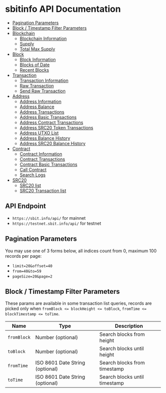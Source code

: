 # sbitinfo API Documentation

* [Pagination Parameters](#pagination-parameters)
* [Block / Timestamp Filter Parameters](#block--timestamp-filter-parameters)
* [Blockchain](https://github.com/SBit-Project/sbitinfo-api/blob/master/doc/blockchain.md)
  * [Blockchain Information](https://github.com/SBit-Project/sbitinfo-api/blob/master/doc/blockchain.md#Blockchain-Information)
  * [Supply](https://github.com/SBit-Project/sbitinfo-api/blob/master/doc/blockchain.md#Supply)
  * [Total Max Supply](https://github.com/SBit-Project/sbitinfo-api/blob/master/doc/blockchain.md#Total-Max-Supply)
* [Block](https://github.com/SBit-Project/sbitinfo-api/blob/master/doc/block.md)
  * [Block Information](https://github.com/SBit-Project/sbitinfo-api/blob/master/doc/block.md#Block-Information)
  * [Blocks of Date](https://github.com/SBit-Project/sbitinfo-api/blob/master/doc/block.md#Blocks-of-Date)
  * [Recent Blocks](https://github.com/SBit-Project/sbitinfo-api/blob/master/doc/block.md#Recent-Blocks)
* [Transaction](https://github.com/SBit-Project/sbitinfo-api/blob/master/doc/transaction.md)
  * [Transaction Information](https://github.com/SBit-Project/sbitinfo-api/blob/master/doc/transaction.md#Transaction-Information)
  * [Raw Transaction](https://github.com/SBit-Project/sbitinfo-api/blob/master/doc/transaction.md#Raw-Transaction)
  * [Send Raw Transaction](https://github.com/SBit-Project/sbitinfo-api/blob/master/doc/transaction.md#Send-Raw-Transaction)
* [Address](https://github.com/SBit-Project/sbitinfo-api/blob/master/doc/address.md)
  * [Address Information](https://github.com/SBit-Project/sbitinfo-api/blob/master/doc/address.md#Address-Information)
  * [Address Balance](https://github.com/SBit-Project/sbitinfo-api/blob/master/doc/address.md#Address-Balance)
  * [Address Transactions](https://github.com/SBit-Project/sbitinfo-api/blob/master/doc/address.md#Address-Transactions)
  * [Address Basic Transactions](https://github.com/SBit-Project/sbitinfo-api/blob/master/doc/address.md#Address-Basic-Transactions)
  * [Address Contract Transactions](https://github.com/SBit-Project/sbitinfo-api/blob/master/doc/address.md#Address-Contract-Transactions)
  * [Address SRC20 Token Transactions](https://github.com/SBit-Project/sbitinfo-api/blob/master/doc/address.md#Address-SRC20-Token-Transactions)
  * [Address UTXO List](https://github.com/SBit-Project/sbitinfo-api/blob/master/doc/address.md#Address-UTXO-List)
  * [Address Balance History](https://github.com/SBit-Project/sbitinfo-api/blob/master/doc/address.md#Address-Balance-History)
  * [Address SRC20 Balance History](https://github.com/SBit-Project/sbitinfo-api/blob/master/doc/address.md#Address-SRC20-Balance-History)
* [Contract](https://github.com/SBit-Project/sbitinfo-api/blob/master/doc/contract.md)
  * [Contract Information](https://github.com/SBit-Project/sbitinfo-api/blob/master/doc/contract.md#Contract-Information)
  * [Contract Transactions](https://github.com/SBit-Project/sbitinfo-api/blob/master/doc/contract.md#Contract-Transactions)
  * [Contract Basic Transactions](https://github.com/SBit-Project/sbitinfo-api/blob/master/doc/contract.md#Contract-Basic-Transactions)
  * [Call Contract](https://github.com/SBit-Project/sbitinfo-api/blob/master/doc/contract.md#Call-Contract)
  * [Search Logs](https://github.com/SBit-Project/sbitinfo-api/blob/master/doc/contract.md#Search-Logs)
* [SRC20](https://github.com/SBit-Project/sbitinfo-api/blob/master/doc/contract.md)
  * [SRC20 list](https://github.com/SBit-Project/sbitinfo-api/blob/master/doc/contract.md#SRC20-list)
  * [SRC20 Transaction list](https://github.com/SBit-Project/sbitinfo-api/blob/master/doc/contract.md#SRC20-Transaction-list)


## API Endpoint
* `https://sbit.info/api/` for mainnet
* `https://testnet.sbit.info/api/` for testnet


## Pagination Parameters

You may use one of 3 forms below, all indices count from 0, maximum 100 records per page:
* `limit=20&offset=40`
* `from=40&to=59`
* `pageSize=20&page=2`


## Block / Timestamp Filter Parameters

These params are available in some transaction list queries,
records are picked only when `fromBlock <= blockHeight <= toBlock`, `fromTime <= blockTimestamp <= toTime`.

<table>
    <thead>
        <tr>
            <th>Name</th>
            <th>Type</th>
            <th>Description</th>
        </tr>
    </thead>
    <tbody>
        <tr>
            <td><code>fromBlock</code></td>
            <td>Number (optional)</td>
            <td>Search blocks from height</td>
        </tr>
        <tr>
            <td><code>toBlock</code></td>
            <td>Number (optional)</td>
            <td>Search blocks until height</td>
        </tr>
        <tr>
            <td><code>fromTime</code></td>
            <td>ISO 8601 Date String (optional)</td>
            <td>Search blocks from timestamp</td>
        </tr>
        <tr>
            <td><code>toTime</code></td>
            <td>ISO 8601 Date String (optional)</td>
            <td>Search blocks until timestamp</td>
        </tr>
    </tbody>
</table>
